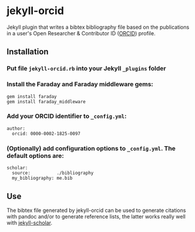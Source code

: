jekyll-orcid
============

Jekyll plugin that writes a bibtex bibliography file based on the publications in a user's Open Researcher & Contributor ID ([ORCID](http://orcid.org)) profile.

Installation
------------

### Put file `jekyll-orcid.rb` into your Jekyll `_plugins` folder
### Install the Faraday and Faraday middleware gems:

    gem install faraday
    gem install faraday_middleware

### Add your ORCID identifier to `_config.yml`:

    author:
      orcid: 0000-0002-1825-0097

### (Optionally) add configuration options to `_config.yml`. The default options are:

    scholar:
      source:          ./bibliography
      my_bibliography: me.bib

Use
---

The bibtex file generated by jekyll-orcid can be used to generate citations with pandoc and/or to generate reference lists, the latter works really well with [jekyll-scholar](https://github.com/inukshuk/jekyll-scholar).
